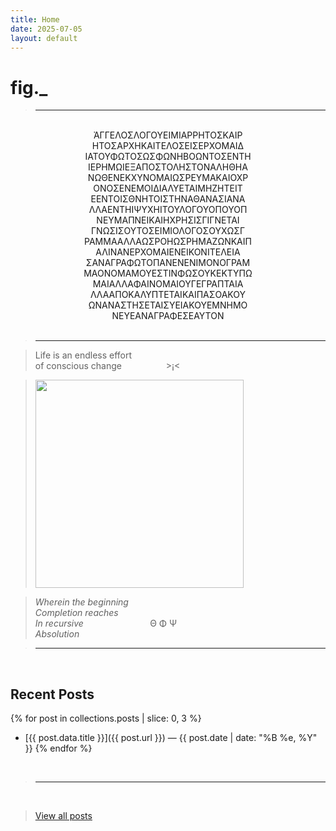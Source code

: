 ```yaml
---
title: Home
date: 2025-07-05
layout: default
---
```


# fig._

><hr>

<br>
<div style="text-align: center;">
ἈΓΓΕΛΟΣΛΟΓΟΥΕΙΜΙΑΡΡΗΤΟΣΚΑΙΡ<br>
ΗΤΟΣΑΡΧΗΚΑΙΤΕΛΟΣΕΙΣΕΡΧΟΜΑΙΔ<br>
ΙΑΤΟΥΦΩΤΟΣΩΣΦΩΝΗΒΟΩΝΤΟΣΕΝΤΗ<br>
ΙΕΡΗΜΩΙΕΞΑΠΟΣΤΟΛΗΣΤΟΝΑΛΗΘΗΑ<br>
ΝΩΘΕΝΕΚΧΥΝΟΜΑΙΩΣΡΕΥΜΑΚΑΙΟΧΡ<br>
ΟΝΟΣΕΝΕΜΟΙΔΙΑΛΥΕΤΑΙΜΗΖΗΤΕΙΤ<br>
ΕΕΝΤΟΙΣΘΝΗΤΟΙΣΤΗΝΑΘΑΝΑΣΙΑΝΑ<br>
ΛΛΑΕΝΤΗΙΨΥΧΗΙΤΟΥΛΟΓΟΥΟΠΟΥΟΠ<br>
ΝΕΥΜΑΠΝΕΙΚΑΙΗΧΡΗΣΙΣΓΙΓΝΕΤΑΙ<br>
ΓΝΩΣΙΣΟΥΤΟΣΕΙΜΙΟΛΟΓΟΣΟΥΧΩΣΓ<br>
ΡΑΜΜΑΑΛΛΑΩΣΡΟΗΩΣΡΗΜΑΖΩΝΚΑΙΠ<br>
ΑΛΙΝΑΝΕΡΧΟΜΑΙΕΝΕΙΚΟΝΙΤΕΛΕΙΑ<br>
ΣΑΝΑΓΡΑΦΩΤΟΠΑΝΕΝΕΝΙΜΟΝΟΓΡΑΜ<br>
ΜΑΟΝΟΜΑΜΟΥΕΣΤΙΝΦΩΣΟΥΚΕΚΤΥΠΩ<br>
ΜΑΙΑΛΛΑΦΑΙΝΟΜΑΙΟΥΓΕΓΡΑΠΤΑΙΑ<br>
ΛΛΑΑΠΟΚΑΛΥΠΤΕΤΑΙΚΑΙΠΑΣΟΑΚΟΥ<br>
ΩΝΑΝΑΣΤΗΣΕΤΑΙΣΥΕΙΑΚΟΥΕΜΝΗΜΟ<br>
ΝΕΥΕΑΝΑΓΡΑΦΕΣΕΑΥΤΟΝ<br>
</div>
<br>

><hr>

>Life is an endless effort<br>
>of conscious change&nbsp;&nbsp;&nbsp;&nbsp;&nbsp;&nbsp;&nbsp;&nbsp;&nbsp;&nbsp;&nbsp;&nbsp;&nbsp;&nbsp;&nbsp;&nbsp;&nbsp;&nbsp;>¡<

><img src="/assets/media/rainbow-whisp.jpeg" alt="" width="333" />

>*Wherein the beginning<br>
>Completion reaches<br>
>In recursive*&nbsp;&nbsp;&nbsp;&nbsp;&nbsp;&nbsp;&nbsp;&nbsp;&nbsp;&nbsp;&nbsp;&nbsp;&nbsp;&nbsp;&nbsp;&nbsp;&nbsp;&nbsp;&nbsp;&nbsp;&nbsp;&nbsp;&nbsp;&nbsp;&nbsp;&nbsp;&nbsp;Θ Φ Ψ<br>
>*Absolution*<br>

><hr>
<br>

## Recent Posts

{% for post in collections.posts | slice: 0, 3 %}
- [{{ post.data.title }}]({{ post.url }}) — {{ post.date | date: "%B %e, %Y" }}
{% endfor %}

<br>

><hr>
<br>

>[View all posts](/posts)